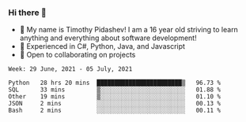### Hi there 👋
- :adult: My name is Timothy Pidashev! I am a 16 year old striving to learn anything and everything about software development!
- :evergreen_tree: Experienced in C#, Python, Java, and Javascript
- 👯 Open to collaborating on projects

<!--START_SECTION:waka-->
```text
Week: 29 June, 2021 - 05 July, 2021

Python   28 hrs 20 mins  ████████████████████████▒   96.73 % 
SQL      33 mins         ▒░░░░░░░░░░░░░░░░░░░░░░░░   01.88 % 
Other    19 mins         ▒░░░░░░░░░░░░░░░░░░░░░░░░   01.10 % 
JSON     2 mins          ░░░░░░░░░░░░░░░░░░░░░░░░░   00.13 % 
Bash     2 mins          ░░░░░░░░░░░░░░░░░░░░░░░░░   00.11 % 
```
<!--END_SECTION:waka-->
